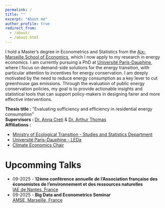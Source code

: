 ```yaml
---
permalink: /
title: ""
excerpt: "About me"
author_profile: true
redirect_from: 
  - /about/
  - /about.html
---
```


I hold a Master’s degree in Econometrics and Statistics from the [Aix-Marseille School of Economics](https://www.amse-aixmarseille.fr/en/study/master-econometrics-statistics), which I now apply to my research in energy economics. I am currently pursuing a PhD at [Université Paris-Dauphine](https://dauphine.psl.eu/), where I focus on demand-side solutions for the energy transition, with particular attention to incentives for energy conservation.
I am deeply motivated by the need to reduce energy consumption as a key lever to cut greenhouse gas emissions. Through the evaluation of public energy conservation policies, my goal is to provide actionable insights and statistical tools that can support policy-makers in designing fairer and more effective interventions.

**Thesis title :** "Evaluating sufficiency and efficiency in residential energy consumption" \
**Supervisors :** [Dr. Anna Creti](https://cgemp.dauphine.fr/fileadmin/mediatheque/centres/cgemp/CV/CV_2022/CV_Anna_Creti.pdf) & [Dr. Arthur Thomas](https://arthurthomaseconometrics.github.io/) \
**Affiliations :** 
* [Ministry of Ecological Transition - Studies and Statistics Department](https://www.statistiques.developpement-durable.gouv.fr/english-contents)
* [Université Paris-Dauphine - LEDa](https://leda.dauphine.fr/)
* [Climate Economics Chair](https://www.chaireeconomieduclimat.org/en/thesis/measuring-and-evaluating-sufficiency-and-efficiency-in-french-residential-energy-consumption-marie-bruguet/)
  
Upcomming Talks
======
* 09-2025 -  **12ème conférence annuelle de l’Association française des économistes de l’environnement et des ressources naturelles**\
   [IAE de Nantes, France](https://faere.fr/conference-faere-2025/)
* 09-2025 -  **Big Data and Econometrics Seminar**\
   [AMSE, Marseille, France](https://www.amse-aixmarseille.fr/fr/evenements/marie-bruguet)
